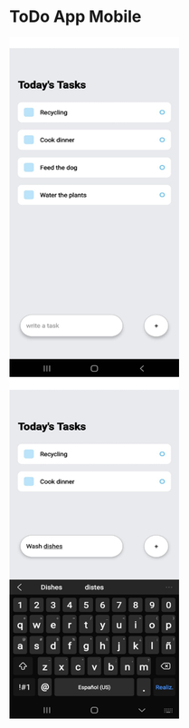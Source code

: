<h1>ToDo App Mobile</h1>

<img src='todo1.jpeg' height='600px' width='300px'/>
<img src='todo2.jpeg' height='600px' width='300px'/>